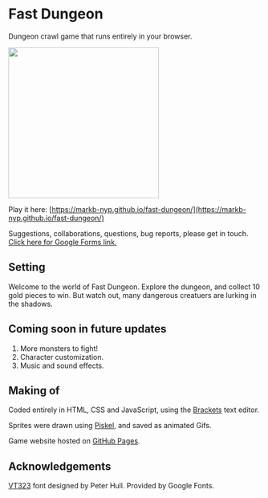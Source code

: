 # Fast Dungeon
Dungeon crawl game that runs entirely in your browser.

<img src="https://markb-nyp.github.io/fast-dungeon/Resources/FD_splash_1.png" height="300">

Play it here: [https://markb-nyp.github.io/fast-dungeon/](https://markb-nyp.github.io/fast-dungeon/)

Suggestions, collaborations, questions, bug reports, please get in touch.
[Click here for Google Forms link.](https://docs.google.com/forms/d/e/1FAIpQLSc7h9e_N2cWjd-fMvnNISYVUqeP_hz99eK6J_UuMZJKKMToqw/viewform)

## Setting
Welcome to the world of Fast Dungeon. Explore the dungeon, and collect 10 gold pieces to win. But watch out, many dangerous creatuers are lurking in the shadows.

## Coming soon in future updates
1. More monsters to fight!
2. Character customization.
3. Music and sound effects.

## Making of
Coded entirely in HTML, CSS and JavaScript, using the [Brackets](https://brackets.io/) text editor.


Sprites were drawn using [Piskel](https://www.piskelapp.com/), and saved as animated Gifs.


Game website hosted on [GitHub Pages](https://pages.github.com/).

## Acknowledgements
[VT323](https://fonts.google.com/specimen/VT323?query=VT323) font designed by Peter Hull. Provided by Google Fonts.
